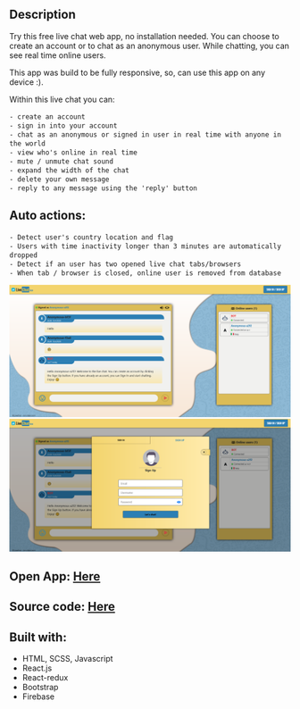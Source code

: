 
## Description

Try this free live chat web app, no installation needed. You can choose to create an account or to chat as an anonymous user. While chatting, you can see real time online users.

This app was build to be fully responsive, so, can use this app on any device :).

Within this live chat you can:

	- create an account
	- sign in into your account
	- chat as an anonymous or signed in user in real time with anyone in the world
	- view who's online in real time
	- mute / unmute chat sound
	- expand the width of the chat
	- delete your own message
	- reply to any message using the 'reply' button

## Auto actions:
	
	- Detect user's country location and flag
	- Users with time inactivity longer than 3 minutes are automatically dropped
	- Detect if an user has two opened live chat tabs/browsers
	- When tab / browser is closed, online user is removed from database

![alt text](https://raw.githubusercontent.com/SIonut0122/LiveChatV2.0/gh-pages/LiveChatV2.0%20source%20code/images/github_1.png)
![alt text](https://raw.githubusercontent.com/SIonut0122/LiveChatV2.0/gh-pages/LiveChatV2.0%20source%20code/images/github_2.png)


## Open App: [Here](https://sionut0122.github.io/LiveChatV2.0/)

## Source code: [Here](https://github.com/SIonut0122/LiveChatV2.0/tree/gh-pages/LiveChat%20V2.0%20Source%20code)

## Built with:

- HTML, SCSS, Javascript
- React.js
- React-redux
- Bootstrap
- Firebase

